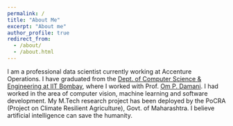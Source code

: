```yaml
---
permalink: /
title: "About Me"
excerpt: "About me"
author_profile: true
redirect_from: 
  - /about/
  - /about.html
---
```


I am a professional data scientist currently working at Accenture Operations. I have graduated from the [Dept. of Computer Science & Engineering at IIT Bombay](https://www.cse.iitb.ac.in/), where I worked with Prof. [Om P. Damani](https://www.cse.iitb.ac.in/~damani/). I had worked in the area of computer vision, machine learning and software development. My M.Tech research project has been deployed by the PoCRA (Project on Climate Resilient Agriculture), Govt. of Maharashtra. I believe artificial intelligence can save the humanity. 


